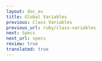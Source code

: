 ```yaml
---
layout: doc_es
title: Global Variables
previous: Class Variables
previous_url: ruby/class-variables
next: Specs
next_url: specs
review: true
translated: true
---
```

